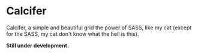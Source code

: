 Calcifer
========

Calcifer, a simple and beautiful grid the power of SASS, like my cat (except for the SASS, my cat don't know what the hell is this).

**Still under development.**

